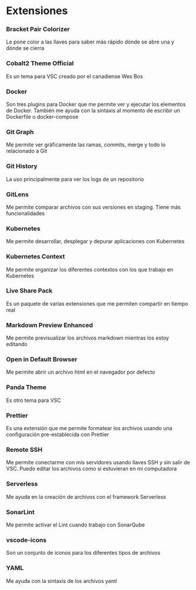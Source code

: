 # Extensiones

### Bracket Pair Colorizer

Le pone color a las llaves para saber más rápido dónde se abre una y dónde se cierra

### Cobalt2 Theme Official

Es un tema para VSC creado por el canadiense Wes Bos

### Docker

Son tres plugins para Docker que me permite ver y ejecutar los elementos de Docker. También me ayuda con la sintaxis al momento de escribir un Dockerfile o docker-compose

### Git Graph

Me permite ver gráficamente las ramas, commits, merge y todo lo relacionado a Git

### Git History

La uso principalmente para ver los logs de un repositorio

### GitLens

Me permite comparar archivos con sus versiones en staging. Tiene más funcionalidades

### Kubernetes

Me permite desarrollar, desplegar y depurar aplicaciones con Kubernetes

### Kubernetes Context

Me permite organizar los diferentes contextos con los que trabajo en Kubernetes

### Live Share Pack

Es un paquete de varias extensiones que me permiten compartir en tiempo real

### Markdown Preview Enhanced

Me permite previsualizar los archivos markdown mientras los estoy editando

### Open in Default Browser

Me permite abrir un archivo html en el navegador por defecto

### Panda Theme

Es otro tema para VSC

### Prettier

Es una extensión que me permite formatear los archivos usando una configuración pre-establecida con Prettier

### Remote SSH

Me permite conectarme con mis servidores usando llaves SSH y sin salir de VSC. Puedo editar los archivos como si estuvieran en mi computadora

### Serverless

Me ayuda en la creación de archivos con el framework Serverless

### SonarLint

Me permite activar el Lint cuando trabajo con SonarQube

### vscode-icons

Son un conjunto de iconos para los diferentes tipos de archivos

### YAML

Me ayuda con la sintaxis de los archivos yaml
